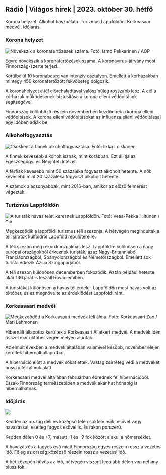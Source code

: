 ## Rádió \| Világos hírek \| 2023. október 30. hétfő

Korona helyzet. Alkohol használata. Turizmus Lappföldön. Korkeasaari medvéi. Időjárás.

### Korona helyzet

![Növekszik a koronafertőzések száma. Fotó: Ismo Pekkarinen / AOP](https://images.cdn.yle.fi/image/upload/c_crop,h_1992,w_3543,x_0,y_232/ar_1.7777777777777777,c_fill,g_faces/,h_pr_670/wd_170.q_auto:eco/f_auto/fl_lossy/v1698673937/39-1193332653fb40a9c4a2)

Egyre növekszik a koronafertőzések száma. A koronavírus-járvány most Finnország-szerte terjed.

Körülbelül 10 koronabeteg van intenzív osztályon. Emellett a kórházakban mintegy 450 koronafertőzött fekvőbeteg dolgozik.

A koronahelyzet a tél előrehaladtával valószínűleg rosszabb lesz. A cél a kórházak működésének biztosítása a korona elleni védőoltások segítségével.

Finnország különböző részein novemberben kezdődnek a korona elleni védőoltások. A korona elleni védőoltásokat az influenza elleni védőoltással egy időben adják be.

### Alkoholfogyasztás

![Csökkent a finnek alkoholfogyasztása. Fotó: Ilkka Loikkanen](https://images.cdn.yle.fi/image/upload/c_crop,h_2160,w_3840,x_0,y_325/ar_1.7777777777777777,c_fill,g_faces,h_675,/d_pr1_200,0.qpr1_200eco/f_auto/fl_lossy/v1682602904/39-1105424644a7b35b4046)

A finnek kevesebb alkoholt isznak, mint korábban. Ezt állítja az Egészségügyi és Népjóléti Intézet.

A férfiak kevesebb mint 50 százaléka fogyaszt alkoholt hetente. A nők kevesebb mint 20 százaléka fogyaszt alkoholt hetente.

A számok alacsonyabbak, mint 2016-ban, amikor az előző felmérést végezték.

### Turizmus Lappföldön

![A turisták havas telet keresnek Lappföldön. Fotó: Vesa-Pekka Hiltunen / Yle](https://images.cdn.yle.fi/image/upload/c_crop,h_3375,w_6000,x_0,y_473/ar_1.77777777777777777,c_fill_,g_201,/d_0/q_auto:eco/f_auto/fl_lossy/v1673250132/39-105687963bbc441bd57b)

Megkezdődik a lappföldi turizmus téli szezonja. A hétvégén megindultak a téli járatok külföldről Lappföld repülőtereire.

A téli szezon még rekordmozgalmas lesz. Lappföldre különösen a nagy európai országokból érkeznek turisták, azaz Nagy-Britanniából, Franciaországból, Spanyolországból és Németországból. Emellett sok turista érkezik Ázsia Szingapúrjából.

A téli szezon különösen decemberben fokozódik. Aztán például hetente akár 130 járat is leszáll Rovaniemiben.

A turistákat különösen a havas tél érdekli. Lappföldön most havas volt az október, és ez megnövelte az érdeklődést Lappföld iránt.

### Korkeasaari medvéi

![Megkezdődött a Korkeasaari medvék téli álma. Fotó: Korkeasaari Zoo / Mari Lehmonen](https://images.cdn.yle.fi/image/upload/c_crop,h_3239,w_5759,x_0,y_0/ar_1.7777777777777777,c_fill,g_faces,h_prd_1210,/w/q_auto:eco/f_auto/fl_lossy/v1698664391/39-1193141653f687431ff4)

Hibernált állapotba kerültek a Korkeasaari Állatkert medvéi. A medvék idén ősszel már október végén mélyen aludtak.

Az elmúlt években a medvék általában valamivel később, november elején kerültek hibernált állapotba.

A hibernáció előtt a medvék sokat ettek. Vastag zsírréteg védi a medvéket hosszú téli álmuk alatt.

Korkeasaari medvéi általában februárban ébrednek fel hibernációból. Észak-Finnország természetében a medvék akár hat hónapig is hibernálhatnak.

### Időjárás

![](https://images.cdn.yle.fi/image/upload/c_crop,h_1080,w_1919,x_0,y_0/ar_1.7777777777777777,c_fill,g_faces,h_675,w_1200/0/q_:autoe.f_auto/fl_lossy/v1698681609/39-1193390653fd2ed08682)

Kedden az ország déli és középső felén sokfelé esik, esővel vagy havazással, esetleg fagyos esővel is. Északon porszerű.

Kedden délen 0 és +7, másutt -1 és -9 fok között alakul a hőmérséklet.

A havazás és a fagyos eső miatt Finnország egyes részein rossz a vezetési idő. Főleg az ország középső részein rossz a vezetési idő.

A hét közepén hűvös az idő, hétvégén viszont legalább délen van néhány plusz fok.